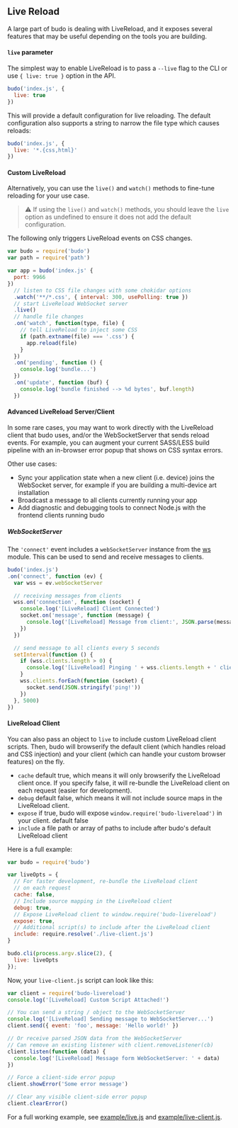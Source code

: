 ## Live Reload

A large part of budo is dealing with LiveReload, and it exposes several features that may be useful depending on the tools you are building.

#### `live` parameter

The simplest way to enable LiveReload is to pass a `--live` flag to the CLI or use `{ live: true }` option in the API.

```js
budo('index.js', {
  live: true
})
```

This will provide a default configuration for live reloading. The default configuration also supports a string to narrow the file type which causes reloads:

```js
budo('index.js', {
  live: '*.{css,html}'
})
```

#### Custom LiveReload

Alternatively, you can use the `live()` and `watch()` methods to fine-tune reloading for your use case.

> :warning: If using the `live()` and `watch()` methods, you should leave the `live` option as undefined to ensure it does not add the default configuration.

The following only triggers LiveReload events on CSS changes.

```js
var budo = require('budo')
var path = require('path')

var app = budo('index.js' {
  port: 9966
})
  // listen to CSS file changes with some chokidar options
  .watch('**/*.css', { interval: 300, usePolling: true })
  // start LiveReload WebSocket server
  .live()
  // handle file changes
  .on('watch', function(type, file) {
    // tell LiveReload to inject some CSS
    if (path.extname(file) === '.css') {
      app.reload(file)
    }
  })
  .on('pending', function () {
    console.log('bundle...')
  })
  .on('update', function (buf) {
    console.log('bundle finished --> %d bytes', buf.length)
  })
```

#### Advanced LiveReload Server/Client

In some rare cases, you may want to work directly with the LiveReload client that budo uses, and/or the WebSocketServer that sends reload events. For example, you can augment your current SASS/LESS build pipeline with an in-browser error popup that shows on CSS syntax errors.

Other use cases:

- Sync your application state when a new client (i.e. device) joins the WebSocket server, for example if you are building a multi-device art installation
- Broadcast a message to all clients currently running your app
- Add diagnostic and debugging tools to connect Node.js with the frontend clients running budo

##### WebSocketServer

The `'connect'` event includes a `webSocketServer` instance from the [ws](https://www.npmjs.com/package/ws) module. This can be used to send and receive messages to clients.

```js
budo('index.js')
.on('connect', function (ev) {
  var wss = ev.webSocketServer

  // receiving messages from clients
  wss.on('connection', function (socket) {
    console.log('[LiveReload] Client Connected')
    socket.on('message', function (message) {
      console.log('[LiveReload] Message from client:', JSON.parse(message))
    })
  })

  // send message to all clients every 5 seconds
  setInterval(function () {
    if (wss.clients.length > 0) {
      console.log('[LiveReload] Pinging ' + wss.clients.length + ' clients')
    }
    wss.clients.forEach(function (socket) {
      socket.send(JSON.stringify('ping!'))
    })
  }, 5000)
})
```

#### LiveReload Client

You can also pass an object to `live` to include custom LiveReload client scripts. Then, budo will browserify the default client (which handles reload and CSS injection) and your client (which can handle your custom browser features) on the fly.


- `cache` default true, which means it will only browserify the LiveReload client once. If you specify false, it will re-bundle the LiveReload client on each request (easier for development).
- `debug` default false, which means it will not include source maps in the LiveReload client.
- `expose` if true, budo will expose `window.require('budo-livereload')` in your client. default false
- `include` a file path or array of paths to include after budo's default LiveReload client

Here is a full example:

```js
var budo = require('budo')

var liveOpts = {
  // For faster development, re-bundle the LiveReload client
  // on each request
  cache: false,
  // Include source mapping in the LiveReload client
  debug: true,
  // Expose LiveReload client to window.require('budo-livereload')
  expose: true,
  // Additional script(s) to include after the LiveReload client
  include: require.resolve('./live-client.js')
}

budo.cli(process.argv.slice(2), {
  live: liveOpts
});
```

Now, your `live-client.js` script can look like this:

```js
var client = require('budo-livereload')
console.log('[LiveReload] Custom Script Attached!')

// You can send a string / object to the WebSocketServer
console.log('[LiveReload] Sending message to WebSocketServer...')
client.send({ event: 'foo', message: 'Hello world!' })

// Or receive parsed JSON data from the WebSocketServer
// Can remove an existing listener with client.removeListener(cb)
client.listen(function (data) {
  console.log('[LiveReload] Message form WebSocketServer: ' + data)
})

// Force a client-side error popup
client.showError('Some error message')

// Clear any visible client-side error popup
client.clearError()
```

For a full working example, see [example/live.js](../example/live.js) and [example/live-client.js](example/live-client.js).